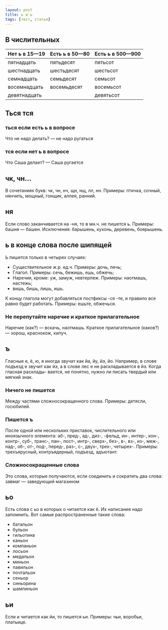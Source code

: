 ```yaml
---
layout: post
title: ь и ъ
tags: [тест, статья]
---
```


## В числительных
| Нет ь в 15—19 | Есть ь в 50—80 | Есть ь в 500—900 |
| --- | --- | --- |
| пятнадцать | пятьдесят | пятьсот |
| шестнадцать | шестьдесят | шестьсот |
| семнадцать | семьдесят | семьсот |
| восемнадцать | восемьдесят | восемьсот |
| девятнадцать |  | девятьсот |

## Ться тся
### ться если есть ь в вопросе
Что не надо делать? — не надо ругаться
### тся если нет ь в вопросе
Что Саша делает? — Саша ругается

## чк, чн...
В сочетаниях букв: чк, чн, нч, щн, нщ, лл, нн. Примеры: птичка, сочный, нянчить,
мощный, гонщик, аллея, ранний.

## ня
Если слово заканчивается на -ня, то в мн.ч. не пишется ь. Примеры: башня —
башен. Исключения: барышень, кухонь, деревень, боярышень.

## ь в конце слова после шипящей
Ь пишется только в четырех случаях:
- Существительное ж.р. ед.ч. Примеры: дочь, печь;
- Глагол. Примеры: сечь, бежишь, ешь, обжечь;
- Наречия, кроме: уж, замуж, невтерпеж. Примеры: наотмашь, настежь;
- вишь, бишь, лишь, ишь.

К концу глагола могут добавляться постфиксы -ся -те, и правило все равно будет работать. Примеры: ешьте, обжечься.

### Не перепутайте наречие и краткое прилагательное
Наречие (как?) — вскачь, наотмашь.
Краткое прилагательное (каков?) — хорош, краснокож, кипуч.

## ъ
Гласные е, ё, ю, я иногда звучат как йа, йу, йэ, йо. Например, в слове подъезд е
звучит как йэ, а в слове лес е не раскладывается в йэ. Когда гласная расклады- вается, не понятно, нужно ли писать твердый или мягкий знак.

### Ничего не пишется
Между частями сложносокращенного слова. Примеры: детясли, госюбилей.

### Пишется ъ
После одной или нескольких приставок, числительного или иноязычного элемента: аб-, пред-, ад-, диз-, -фельд, ин-, интер-, кон-, контр-, суб-, транс-, пан-, пост-, интр-, сверх-, без-, в-, вз-, из-, меж-, над-, об-, от-, под-, перед-, раз-, с-, двух-, трех-, четырех-. Примеры: трехъярусный, контръядерный, подъезд, адъютант.

### Сложносокращенные слова
Это слова, которые получаются, если соединить и сократить два слова:
завмаг — заведующий магазином

## ьо
Есть слова с ьо в которых о читается как ё. Их написание надо запомнить. Вот самые распространенные такие слова:
- батальон
- бульон
- гильотина
- каньон
- компаньон
- лосьон
- медальон
- миньон
- павильон
- почтальон
- сеньор
- синьорина
- шампиньон

## ьи
Если и читается как йи, то пишется ьи. Примеры: чьи, воробьи, платьице.